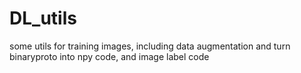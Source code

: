 # DL_utils
some utils for training images, including data augmentation and turn binaryproto into npy code, and image label code  
